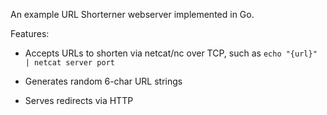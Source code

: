 An example URL Shorterner webserver implemented in Go.

Features:

- Accepts URLs to shorten via netcat/nc over TCP, such as `echo "{url}" | netcat server port`

- Generates random 6-char URL strings

- Serves redirects via HTTP
